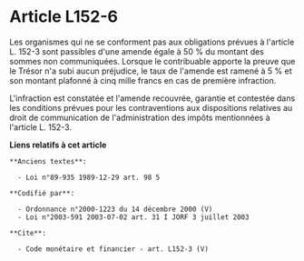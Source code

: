 # Article L152-6

Les organismes qui ne se conforment pas aux obligations prévues à l'article L. 152-3 sont passibles d'une amende égale à 50 %
du montant des sommes non communiquées. Lorsque le contribuable apporte la preuve que le Trésor n'a subi aucun préjudice, le
taux de l'amende est ramené à 5 % et son montant plafonné à cinq mille francs en cas de première infraction.

L'infraction est constatée et l'amende recouvrée, garantie et contestée dans les conditions prévues pour les contraventions
aux dispositions relatives au droit de communication de l'administration des impôts mentionnées à l'article L. 152-3.

**Liens relatifs à cet article**

	**Anciens textes**:

	  - Loi n°89-935 1989-12-29 art. 98 5

	**Codifié par**:

	  - Ordonnance n°2000-1223 du 14 décembre 2000 (V)
	  - Loi n°2003-591 2003-07-02 art. 31 I JORF 3 juillet 2003

	**Cite**:

	  - Code monétaire et financier - art. L152-3 (V)
